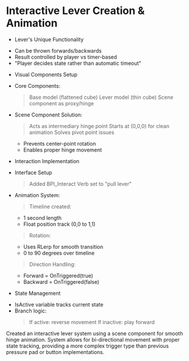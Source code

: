 # Interactive Lever Creation & Animation

* Lever's Unique Functionality
 - Can be thrown forwards/backwards
 - Result controlled by player vs timer-based
 - "Player decides state rather than automatic timeout"

* Visual Components Setup
 - Core Components:
   > Base model (flattened cube)
   > Lever model (thin cube)
   > Scene component as proxy/hinge
 - Scene Component Solution:
   > Acts as intermediary hinge point
   > Starts at (0,0,0) for clean animation
   > Solves pivot point issues
     * Prevents center-point rotation
     * Enables proper hinge movement

* Interaction Implementation
 - Interface Setup
   > Added BPI_Interact
   > Verb set to "pull lever"
 - Animation System:
   > Timeline created:
     * 1 second length
     * Float position track (0,0 to 1,1)
   > Rotation:
     * Uses RLerp for smooth transition
     * 0 to 90 degrees over timeline
   > Direction Handling:
     * Forward = OnTriggered(true)
     * Backward = OnTriggered(false)

* State Management
 - IsActive variable tracks current state
 - Branch logic:
   > If active: reverse movement
   > If inactive: play forward

Created an interactive lever system using a scene component for smooth hinge animation. System allows for bi-directional movement with proper state tracking, providing a more complex trigger type than previous pressure pad or button implementations.
